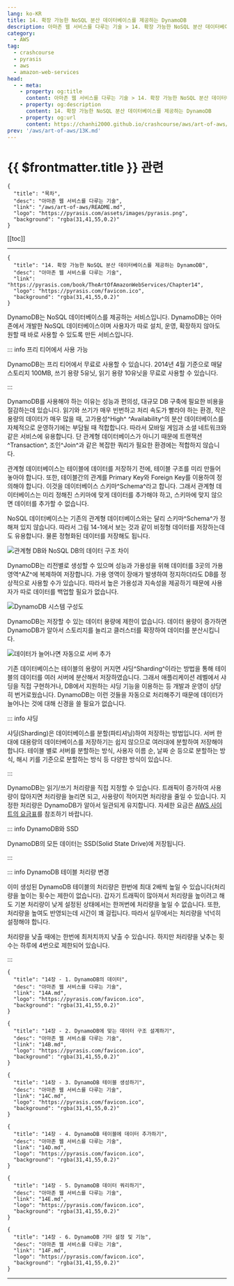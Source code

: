 ```yaml
---
lang: ko-KR
title: 14. 확장 가능한 NoSQL 분산 데이터베이스를 제공하는 DynamoDB
description: 아마존 웹 서비스를 다루는 기술 > 14. 확장 가능한 NoSQL 분산 데이터베이스를 제공하는 DynamoDB
category:
  - AWS
tag: 
  - crashcourse
  - pyrasis
  - aws 
  - amazon-web-services
head:
  - - meta:
    - property: og:title
      content: 아마존 웹 서비스를 다루는 기술 > 14. 확장 가능한 NoSQL 분산 데이터베이스를 제공하는 DynamoDB
    - property: og:description
      content: 14. 확장 가능한 NoSQL 분산 데이터베이스를 제공하는 DynamoDB
    - property: og:url
      content: https://chanhi2000.github.io/crashcourse/aws/art-of-aws/14.html
prev: '/aws/art-of-aws/13K.md'
---
```


# {{ $frontmatter.title }} 관련

```component VPCard
{
  "title": "목차",
  "desc": "아마존 웹 서비스를 다루는 기술",
  "link": "/aws/art-of-aws/README.md",
  "logo": "https://pyrasis.com/assets/images/pyrasis.png",
  "background": "rgba(31,41,55,0.2)"
}
```

[[toc]]

---

```component VPCard
{
  "title": "14. 확장 가능한 NoSQL 분산 데이터베이스를 제공하는 DynamoDB",
  "desc": "아마존 웹 서비스를 다루는 기술",
  "link": "https://pyrasis.com/book/TheArtOfAmazonWebServices/Chapter14",
  "logo": "https://pyrasis.com/favicon.ico",
  "background": "rgba(31,41,55,0.2)"
}
```

DynamoDB는 NoSQL 데이터베이스를 제공하는 서비스입니다. DynamoDB는 아마존에서 개발한 NoSQL 데이터베이스이며 사용자가 따로 설치, 운영, 확장하지 않아도 원할 때 바로 사용할 수 있도록 만든 서비스입니다.

::: info 프리 티어에서 사용 가능

DynamoDB는 프리 티어에서 무료로 사용할 수 있습니다. 2014년 4월 기준으로 매달 스토리지 100MB, 쓰기 용량 5유닛, 읽기 용량 10유닛을 무료로 사용할 수 있습니다.

:::

DynamoDB를 사용해야 하는 이유는 성능과 편의성, 대규모 DB 구축에 필요한 비용을 절감하는데 있습니다. 읽기와 쓰기가 매우 빈번하고 처리 속도가 빨라야 하는 환경, 작은 용량의 데이터가 매우 많을 때, 고가용성^High^ ^Availability^의 분산 데이터베이스를 자체적으로 운영하기에는 부담될 때 적합합니다. 따라서 모바일 게임과 소셜 네트워크와 같은 서비스에 유용합니다. 단 관계형 데이터베이스가 아니기 때문에 트랜잭션^Transaction^, 조인^Join^과 같은 복잡한 쿼리가 필요한 환경에는 적합하지 않습니다.

관계형 데이터베이스는 테이블에 데이터를 저장하기 전에, 테이블 구조를 미리 만들어 놓아야 합니다. 또한, 테이블간의 관계를 Primary Key와 Foreign Key를 이용하여 정의해야 합니다. 이것을 데이터베이스 스키마^Schema^라고 합니다. 그래서 관계형 데이터베이스는 미리 정해진 스키마에 맞게 데이터를 추가해야 하고, 스키마에 맞지 않으면 데이터를 추가할 수 없습니다.

NoSQL 데이터베이스는 기존의 관계형 데이터베이스와는 달리 스키마^Schema^가 정해져 있지 않습니다. 따라서 그림 14-1에서 보는 것과 같이 비정형 데이터를 저장하는데도 유용합니다. 물론 정형화된 데이터를 저장해도 됩니다.

![관계형 DB와 NoSQL DB의 데이터 구조 차이](https://pyrasis.com/assets/images/TheArtOfAmazonWebServicesChapter14/1.png)

DynamoDB는 리전별로 생성할 수 있으며 성능과 가용성을 위해 데이터를 3곳의 가용 영역^AZ^에 복제하여 저장합니다. 가용 영역이 장애가 발생하여 정지하더라도 DB를 정상적으로 사용할 수가 있습니다. 따라서 높은 가용성과 지속성을 제공하기 때문에 사용자가 따로 데이터를 백업할 필요가 없습니다.

![DynamoDB 시스템 구성도](https://pyrasis.com/assets/images/TheArtOfAmazonWebServicesChapter14/2.png)

DynamoDB는 저장할 수 있는 데이터 용량에 제한이 없습니다. 데이터 용량이 증가하면 DynamoDB가 알아서 스토리지를 늘리고 클러스터를 확장하여 데이터를 분산시킵니다.

![데이터가 늘어나면 자동으로 서버 추가](https://pyrasis.com/assets/images/TheArtOfAmazonWebServicesChapter14/3.png)

기존 데이터베이스는 테이블의 용량이 커지면 샤딩^Sharding^이라는 방법을 통해 테이블의 데이터를 여러 서버에 분산해서 저장하였습니다. 그래서 애플리케이션 레벨에서 샤딩을 직접 구현하거나, DB에서 지원하는 샤딩 기능을 이용하는 등 개발과 운영이 상당히 번거로웠습니다. DynamoDB는 이런 것들을 자동으로 처리해주기 때문에 데이터가 늘어나는 것에 대해 신경을 쓸 필요가 없습니다.

::: info 샤딩

샤딩(Sharding)은 데이터베이스를 분할(파티셔닝)하여 저장하는 방법입니다. 서버 한대에 대용량의 데이터베이스를 저장하기는 쉽지 않으므로 여러대에 분할하여 저장해야합니다. 테이블 별로 서버를 분할하는 방식, 사용자 이름 순, 날짜 순 등으로 분할하는 방식, 해시 키를 기준으로 분할하는 방식 등 다양한 방식이 있습니다.

:::

DynamoDB는 읽기/쓰기 처리량을 직접 지정할 수 있습니다. 트래픽이 증가하여 사용량이 많아지면 처리량을 늘리면 되고, 사용량이 적어지면 처리량을 줄일 수 있습니다. 지정한 처리량은 DynamoDB가 알아서 일관되게 유지합니다. 자세한 요금은 [<FontIcon icon="fa-brands fa-aws"/>AWS 사이트의 요금표](https://aws.amazon.com/ko/dynamodb/pricing)를 참조하기 바랍니다.

::: info DynamoDB와 SSD

DynamoDB의 모든 데이터는 SSD(Solid State Drive)에 저장됩니다.

:::

::: info DynamoDB 테이블 처리량 변경

이미 생성된 DynamoDB 테이블의 처리량은 한번에 최대 2배씩 높일 수 있습니다(처리량을 높이는 횟수는 제한이 없습니다). 갑자기 트래픽이 많아져서 처리량을 높이려고 해도 기본 처리량이 낮게 설정된 상태에서는 한꺼번에 처리량을 높일 수 없습니다. 또한, 처리량을 높여도 반영되는데 시간이 꽤 걸립니다. 따라서 실무에서는 처리량을 넉넉히 설정해야 합니다.

처리량을 낮출 때에는 한번에 최저치까지 낮출 수 있습니다. 하지만 처리량을 낮추는 횟수는 하루에 4번으로 제한되어 있습니다.

:::

```component VPCard
{
  "title": "14장 - 1. DynamoDB의 데이터",
  "desc": "아마존 웹 서비스를 다루는 기술",
  "link": "14A.md",
  "logo": "https://pyrasis.com/favicon.ico",
  "background": "rgba(31,41,55,0.2)"
}
```

```component VPCard
{
  "title": "14장 - 2. DynamoDB에 맞는 데이터 구조 설계하기",
  "desc": "아마존 웹 서비스를 다루는 기술",
  "link": "14B.md",
  "logo": "https://pyrasis.com/favicon.ico",
  "background": "rgba(31,41,55,0.2)"
}
```

```component VPCard
{
  "title": "14장 - 3. DynamoDB 테이블 생성하기",
  "desc": "아마존 웹 서비스를 다루는 기술",
  "link": "14C.md",
  "logo": "https://pyrasis.com/favicon.ico",
  "background": "rgba(31,41,55,0.2)"
}
```

```component VPCard
{
  "title": "14장 - 4. DynamoDB 테이블에 데이터 추가하기",
  "desc": "아마존 웹 서비스를 다루는 기술",
  "link": "14D.md",
  "logo": "https://pyrasis.com/favicon.ico",
  "background": "rgba(31,41,55,0.2)"
}
```

```component VPCard
{
  "title": "14장 - 5. DynamoDB 데이터 쿼리하기",
  "desc": "아마존 웹 서비스를 다루는 기술",
  "link": "14E.md",
  "logo": "https://pyrasis.com/favicon.ico",
  "background": "rgba(31,41,55,0.2)"
}
```

```component VPCard
{
  "title": "14장 - 6. DynamoDB 기타 설정 및 기능",
  "desc": "아마존 웹 서비스를 다루는 기술",
  "link": "14F.md",
  "logo": "https://pyrasis.com/favicon.ico",
  "background": "rgba(31,41,55,0.2)"
}
```

---

<TagLinks />